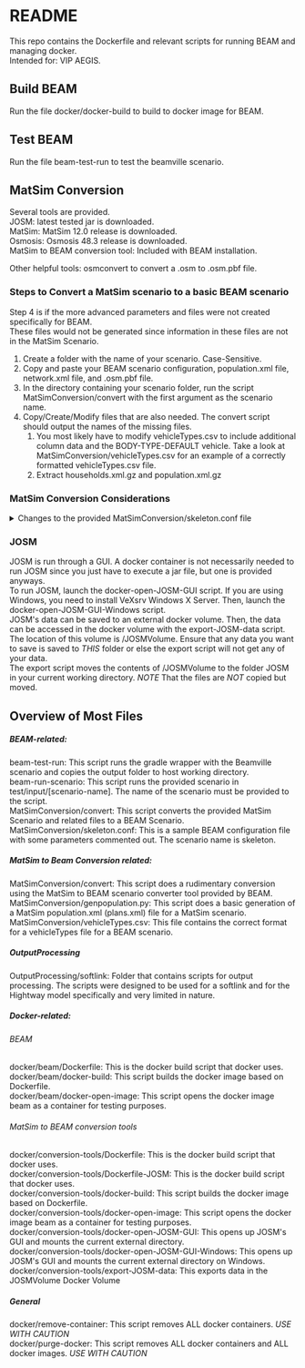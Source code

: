 # README
This repo contains the Dockerfile and relevant scripts for running BEAM and managing docker. <br />
Intended for: VIP AEGIS. <br />

## Build BEAM
Run the file docker/docker-build to build to docker image for BEAM.<br />
## Test BEAM
Run the file beam-test-run to test the beamville scenario.<br />
## MatSim Conversion
Several tools are provided.<br />
JOSM: latest tested jar is downloaded.<br />
MatSim: MatSim 12.0 release is downloaded.<br /> 
Osmosis: Osmosis 48.3 release is downloaded.<br />
MatSim to BEAM conversion tool: Included with BEAM installation.<br />

Other helpful tools: osmconvert to convert a .osm to .osm.pbf file.<br />

### Steps to Convert a MatSim scenario to a basic BEAM scenario
Step 4 is if the more advanced parameters and files were not created specifically for BEAM.<br />
These files would not be generated since information in these files are not in the MatSim Scenario.<br />

1. Create a folder with the name of your scenario. Case-Sensitive.
2. Copy and paste your BEAM scenario configuration, population.xml file, network.xml file, and .osm.pbf file.
3. In the directory containing your scenario folder, run the script MatSimConversion/convert with the first argument as the scenario name.
4. Copy/Create/Modify files that are also needed. The convert script should output the names of the missing files. 
    1. You most likely have to modify vehicleTypes.csv to include additional column data and the BODY-TYPE-DEFAULT vehicle. Take a look at MatSimConversion/vehicleTypes.csv for an example of a correctly formatted vehicleTypes.csv file.
    2. Extract households.xml.gz and population.xml.gz 

### MatSim Conversion Considerations
<details> <summary>Changes to the provided MatSimConversion/skeleton.conf file</summary>
<p>The provided skeleton.conf file had changes to create a very basic BEAM scenario.</p> 

**Mode Choice Algorithm** <br />
beam.agentsim.agents.modalBehaviors.modeChoiceClass was set to "ModeChoiceDriveIfAvailable"<br />
According to the documentation, the beam.agentsim.agents.modalBehaviors.lccm.filePath should be ignored but just to be safe, this parameter was removed. <br />

**Other Removed Parameters** <br />

- beam.agentsim.agents.modeIncentive.filePath<br />
- beam.agentsim.agents.ptFare.filePath <br />
- beam.agentsim.agents.vehicles.linkToGradePercentFilePath <br />
- beam.agentsim.toll.filePath <br />
- beam.agentsim.taz.filePath <br />
- beam.agentsim.taz.parkingFilePath <br />

**RideHail Fleet** <br />

- beam.agentsim.agents.rideHail.initialization.initType was set to “FILE”. <br />
    - This requires beam.agentsim.agents.rideHail.initialization.filePath to be valid. The filename is rideHailFleet.csv. This can be set to a table with no entries. <br />
- beam.agentsim.agents.rideHail.initialization.procedural.vehicleTypeId was set to “CAR”<br />
- beam.agentsim.agents.rideHail.initialization.procedural.fractionOfInitialVehicleFleet was set to 0.0

**Beam Spatial**

- The localCRS in beam.spatial was set to epsg:3857<br />

- Beam.routing r5 mNetBuilder.toCRS was set to ${beam.spatial.localCRS} <br />

**Shapefile**
<p>A shapefile using the matsim.conversion.shapeConfig.shapeFile parameter was not specified. The matsim.conversion.shapeConfig.tazIdFieldName was not specified.</p>

**Benchmark file**
<p>The benchmark file was set so only driving cars was set. This was done by setting everything to 0 except for cars. </p>

**Vehicle Types** <br />
Since the MatSim conversion program outputs vehicle types with missing columns, a python script using pandas was used to add the necessary columns to the csv file. A program like Excel can also be used. <br />
The additional columns include:<br />
- primaryVehicleEnergyFile<br />
- secondaryVehicleEnergyFile<br />
- monetaryCostPerMeter<br />
- monetaryCostPerSecond<br />
- sampleProbabilityWithinCategory<br />
- chargingCapability<br />

The vehicleCategory column was modified. Passenger vehicles were set to Car. Public transportation vehicles are set to MediumDutyPassenger. A person walking is set to Body.<br />

The row for the vehicle body type was also added.<br />

**Time Zones**
<p>
According to the program: BEAM uses the R5 router, which was designed as a stand-alone service either for doing accessibility analysis or as a point to point trip planner. R5 was designed with public transit at the top of the developers? minds, so they infer the time zone of the region being modeled from the 'timezone' field in the 'agency.txt' file in the first GTFS data archive that is parsed during the network building process.<br />

Therefore, if no GTFS data is provided to R5, it cannot infer the locate timezone and it then assumes UTC.<br />

If no GTFS data for transit agencies is provided to R5, set the baseDate in beam.routing to have an offset of 00:00. Example: "2016-10-17T00:00:00-00:00"<br />
</p>
</details>

### JOSM
JOSM is run through a GUI. A docker container is not necessarily needed to run JOSM since you just have to execute a jar file, but one is provided anyways.<br />
To run JOSM, launch the docker-open-JOSM-GUI script. If you are using Windows, you need to install VeXsrv Windows X Server. Then, launch the docker-open-JOSM-GUI-Windows script.<br />
JOSM's data can be saved to an external docker volume. Then, the data can be accessed in the docker volume with the export-JOSM-data script.<br />
The location of this volume is /JOSMVolume. Ensure that any data you want to save is saved to *THIS* folder or else the export script will not get any of your data.<br />
The export script moves the contents of /JOSMVolume to the folder JOSM in your current working directory. *NOTE* That the files are *NOT* copied but moved. <br />

## Overview of Most Files
##### BEAM-related: <br />

beam-test-run: This script runs the gradle wrapper with the Beamville scenario and copies the output folder to host working directory.<br />
beam-run-scenario: This script runs the provided scenario in test/input/[scenario-name]. The name of the scenario must be provided to the script.<br />
MatSimConversion/convert: This script converts the provided MatSim Scenario and related files to a BEAM Scenario.<br />
MatSimConversion/skeleton.conf: This is a sample BEAM configuration file with some parameters commented out. The scenario name is skeleton.<br />

##### MatSim to Beam Conversion related: <br />
MatSimConversion/convert: This script does a rudimentary conversion using the MatSim to BEAM scenario converter tool provided by BEAM.<br />
MatSimConversion/genpopulation.py: This script does a basic generation of a MatSim population.xml (plans.xml) file for a MatSim scenario.<br />
MatSimConversion/vehicleTypes.csv: This file contains the correct format for a vehicleTypes file for a BEAM scenario.<br />

##### OutputProcessing <br />
OutputProcessing/softlink: Folder that contains scripts for output processing. The scripts were designed to be used for a softlink and for the Hightway model specifically and very limited in nature. <br />

##### Docker-related:<br />
###### BEAM
docker/beam/Dockerfile: This is the docker build script that docker uses.<br />
docker/beam/docker-build: This script builds the docker image based on Dockerfile.<br />
docker/beam/docker-open-image: This script opens the docker image beam as a container for testing purposes.<br />

###### MatSim to BEAM conversion tools
docker/conversion-tools/Dockerfile: This is the docker build script that docker uses.<br />
docker/conversion-tools/Dockerfile-JOSM: This is the docker build script that docker uses.<br />
docker/conversion-tools/docker-build: This script builds the docker image based on Dockerfile.<br />
docker/conversion-tools/docker-open-image: This script opens the docker image beam as a container for testing purposes.<br />
docker/conversion-tools/docker-open-JOSM-GUI: This opens up JOSM's GUI and mounts the current external directory.<br />
docker/conversion-tools/docker-open-JOSM-GUI-Windows: This opens up JOSM's GUI and mounts the current external directory on Windows.<br />
docker/conversion-tools/export-JOSM-data: This exports data in the JOSMVolume Docker Volume

##### General
docker/remove-container: This script removes ALL docker containers. *USE WITH CAUTION*<br />
docker/purge-docker: This script removes ALL docker containers and ALL docker images. *USE WITH CAUTION*<br />
